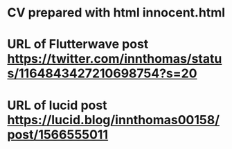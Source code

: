 # CV prepared with html innocent.html
# URL of Flutterwave post https://twitter.com/innthomas/status/1164843427210698754?s=20
# URL of lucid post https://lucid.blog/innthomas00158/post/1566555011
